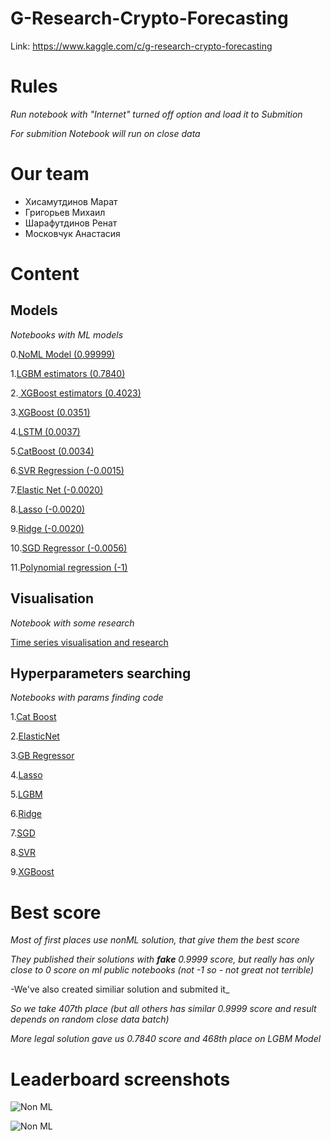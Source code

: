 # G-Research-Crypto-Forecasting

Link: https://www.kaggle.com/c/g-research-crypto-forecasting

# Rules

_Run notebook with "Internet" turned off option and load it to Submition_

_For submition Notebook will run on close data_

# Our team

* Хисамутдинов Марат
* Григорьев Михаил
* Шарафутдинов Ренат
* Московчук Анастасия

# Content

## Models
_Notebooks with ML models_

0.[NoML Model (0.99999)](https://github.com/grigorevmp/G-Research-Crypto-Forecasting/blob/main/models/final-cheat.ipynb)

1.[LGBM estimators (0.7840)](https://github.com/grigorevmp/G-Research-Crypto-Forecasting/blob/main/models/lgbm-max-estimators.ipynb)

2.[ XGBoost estimators (0.4023)](https://github.com/grigorevmp/G-Research-Crypto-Forecasting/blob/main/models/xgboost-with-estimators.ipynb)

3.[XGBoost (0.0351)](https://github.com/grigorevmp/G-Research-Crypto-Forecasting/blob/main/models/xgboost-regression-model.ipynb)

4.[LSTM (0.0037)](https://github.com/grigorevmp/G-Research-Crypto-Forecasting/blob/main/models/final-lstm.ipynb)

5.[CatBoost (0.0034)](https://github.com/grigorevmp/G-Research-Crypto-Forecasting/blob/main/models/final-catboost.ipynb)

6.[SVR Regression (-0.0015)](https://github.com/grigorevmp/G-Research-Crypto-Forecasting/blob/main/models/svrregressor.ipynb)

7.[Elastic Net (-0.0020)](https://github.com/grigorevmp/G-Research-Crypto-Forecasting/blob/main/models/elasticnet.ipynb)

8.[Lasso (-0.0020)](https://github.com/grigorevmp/G-Research-Crypto-Forecasting/blob/main/models/lasso.ipynb)

9.[Ridge (-0.0020)](https://github.com/grigorevmp/G-Research-Crypto-Forecasting/blob/main/models/ridge.ipynb)

10.[SGD Regressor (-0.0056)](https://github.com/grigorevmp/G-Research-Crypto-Forecasting/blob/main/models/sgdregressor.ipynb)

11.[Polynomial regression (-1)](https://github.com/grigorevmp/G-Research-Crypto-Forecasting/blob/main/models/poly-regression.ipynb)


## Visualisation
_Notebook with some research_

[Time series visualisation and research](https://github.com/grigorevmp/G-Research-Crypto-Forecasting/blob/main/time-series-research-just-visual.ipynb)


## Hyperparameters searching
_Notebooks with params finding code_

1.[Cat Boost](https://github.com/grigorevmp/G-Research-Crypto-Forecasting/blob/main/hyperparams/catboost-hyperparameters.ipynb)

2.[ElasticNet](https://github.com/grigorevmp/G-Research-Crypto-Forecasting/blob/main/hyperparams/elasticnet-hyperparameters.ipynb)

3.[GB Regressor](https://github.com/grigorevmp/G-Research-Crypto-Forecasting/blob/main/hyperparams/gradientboostingregressor-hyperparameters.ipynb)

4.[Lasso](https://github.com/grigorevmp/G-Research-Crypto-Forecasting/blob/main/hyperparams/lasso-hyperparameters.ipynb)

5.[LGBM](https://github.com/grigorevmp/G-Research-Crypto-Forecasting/blob/main/hyperparams/lgbm-hyperparameters.ipynb)

6.[Ridge](https://github.com/grigorevmp/G-Research-Crypto-Forecasting/blob/main/hyperparams/ridge-hyperparameters.ipynb)

7.[SGD](https://github.com/grigorevmp/G-Research-Crypto-Forecasting/blob/main/hyperparams/sgdregressor-hyperparameters.ipynb)

8.[SVR](https://github.com/grigorevmp/G-Research-Crypto-Forecasting/blob/main/hyperparams/svr-hyperparameters.ipynb)

9.[XGBoost](https://github.com/grigorevmp/G-Research-Crypto-Forecasting/blob/main/hyperparams/xgboost-hyperparameters.ipynb)


# Best score

_Most of first places use nonML solution, that give them the best score_

_They published their solutions with **fake** 0.9999 score, but really has only close to 0 score on ml public notebooks (not -1 so - not great not terrible)_

-We've also created similiar solution and submited it_

_So we take 407th place (but all others has similar 0.9999 score and result depends on random close data batch)_

_More legal solution gave us 0.7840 score and 468th place on LGBM Model_


# Leaderboard screenshots

![Non ML](https://github.com/grigorevmp/G-Research-Crypto-Forecasting/blob/main/data/result.0.9999.jpg)

![Non ML](https://github.com/grigorevmp/G-Research-Crypto-Forecasting/blob/main/data/result_0.7840.jpg)
